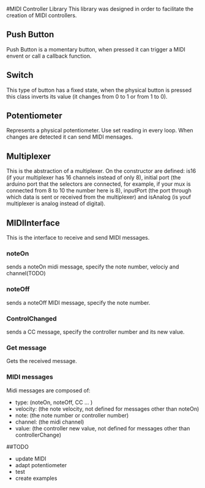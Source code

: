 #MIDI Controller Library
This library was designed in order to facilitate the creation of MIDI controllers.
## Push Button
Push Button is a momentary button, when pressed it can trigger a MIDI envent or call a callback function.

## Switch
This type of button has a fixed state, when the physical button is pressed this class inverts its value (it changes from 0 to 1 or from 1 to 0).

## Potentiometer
Represents a physical potentiometer. Use set reading in every loop. When changes are detected it can send MIDI mensages.

## Multiplexer
This is the abstraction of a multiplexer. On the constructor are defined: is16 (if your multiplexer has 16 channels instead of only 8), initial port (the arduino port that the selectors are connected, for example, if your mux is connected from 8 to 10 the number here is 8), inputPort (the port through which data is sent or received from the multiplexer) and isAnalog (is youf multiplexer is analog instead of digital).

## MIDIInterface
This is the interface to receive and send MIDI messages. 
### noteOn
sends a noteOn midi message, specify the note number, velociy and channel(TODO)

### noteOff
sends a noteOff MIDI message, specify the note number.

### ControlChanged
sends a CC message, specify the controller number and its new value.

### Get message
Gets the received message.

### MIDI messages
Midi messages are composed of:
- type: (noteOn, noteOff, CC ... )
- velocity: (the note velocity, not defined for messages other than noteOn)
- note: (the note number or controller number)
- channel: (the midi channel)
- value: (the controller new value, not defined for messages other than controllerChange)

##TODO
- update MIDI
- adapt potentiometer
- test
- create examples